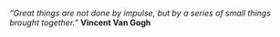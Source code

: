_“Great things are not done by impulse, but by a series of small things brought together.”_ **Vincent Van Gogh**